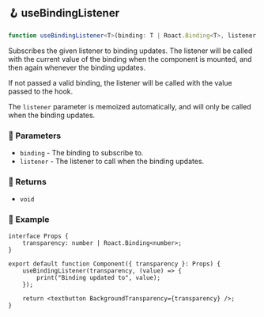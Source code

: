 ## 🪝 useBindingListener

```ts
function useBindingListener<T>(binding: T | Roact.Binding<T>, listener: (value: T) => void): void;
```

Subscribes the given listener to binding updates. The listener will be called with the current value of the binding when the component is mounted, and then again whenever the binding updates.

If not passed a valid binding, the listener will be called with the value passed to the hook.

The `listener` parameter is memoized automatically, and will only be called when the binding updates.

### 📕 Parameters

-   `binding` - The binding to subscribe to.
-   `listener` - The listener to call when the binding updates.

### 📗 Returns

-   `void`

### 📘 Example

```tsx
interface Props {
	transparency: number | Roact.Binding<number>;
}

export default function Component({ transparency }: Props) {
	useBindingListener(transparency, (value) => {
		print("Binding updated to", value);
	});

	return <textbutton BackgroundTransparency={transparency} />;
}
```
